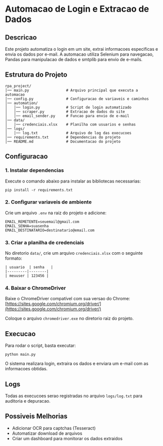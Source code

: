 # Automacao de Login e Extracao de Dados

## Descricao
Este projeto automatiza o login em um site, extrai informacoes especificas e envia os dados por e-mail. A automacao utiliza Selenium para navegacao, Pandas para manipulacao de dados e smtplib para envio de e-mails.

## Estrutura do Projeto
```
rpa_project/
│── main.py                 # Arquivo principal que executa a automacao
│── config.py               # Configuracao de variaveis e caminhos
│── automation/
│   │── login.py            # Script de login automatizado
│   │── scraper.py          # Extracao de dados do site
│   │── email_sender.py     # Funcao para envio de e-mail
│── data/
│   │── credenciais.xlsx    # Planilha com usuarios e senhas
│── logs/
│   │── log.txt             # Arquivo de log das execucoes
│── requirements.txt        # Dependencias do projeto
│── README.md               # Documentacao do projeto
```

## Configuracao
### 1. Instalar dependencias
Execute o comando abaixo para instalar as bibliotecas necessarias:
```
pip install -r requirements.txt
```

### 2. Configurar variaveis de ambiente
Crie um arquivo `.env` na raiz do projeto e adicione:
```
EMAIL_REMETENTE=seuemail@gmail.com
EMAIL_SENHA=suasenha
EMAIL_DESTINATARIO=destinatario@email.com
```

### 3. Criar a planilha de credenciais
No diretorio `data/`, crie um arquivo `credenciais.xlsx` com o seguinte formato:
```
| usuario  | senha   |
|---------|--------|
| meuuser | 123456 |
```

### 4. Baixar o ChromeDriver
Baixe o ChromeDriver compatível com sua versao do Chrome:
[https://sites.google.com/chromium.org/driver/](https://sites.google.com/chromium.org/driver/)

Coloque o arquivo `chromedriver.exe` no diretorio raiz do projeto.

## Execucao
Para rodar o script, basta executar:
```
python main.py
```

O sistema realizara login, extraira os dados e enviara um e-mail com as informacoes obtidas.

## Logs
Todas as execucoes serao registradas no arquivo `logs/log.txt` para auditoria e depuracao.

## Possiveis Melhorias
- Adicionar OCR para captchas (Tesseract)
- Automatizar download de arquivos
- Criar um dashboard para monitorar os dados extraidos

